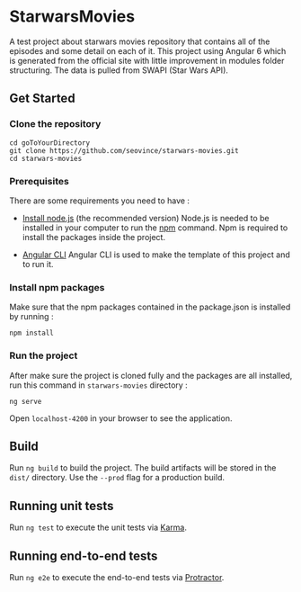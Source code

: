 # StarwarsMovies

A test project about starwars movies repository that contains all of the episodes and some detail on each of it. This project using Angular 6 which is generated from the official site with little improvement in modules folder structuring. The data is pulled from SWAPI (Star Wars API).

## Get Started

### Clone the repository

```
cd goToYourDirectory
git clone https://github.com/seovince/starwars-movies.git
cd starwars-movies
```

### Prerequisites

There are some requirements you need to have :
* [Install node.js](https://nodejs.org/en/) (the recommended version)
Node.js is needed to be installed in your computer to run the [npm](https://www.npmjs.com/) command. Npm is required to install the packages inside the project.

* [Angular CLI](https://github.com/angular/angular-cli/wiki)
Angular CLI is used to make the template of this project and to run it.

### Install npm packages

Make sure that the npm packages contained in the package.json is installed by running :
```
npm install
```

### Run the project

After make sure the project is cloned fully and the packages are all installed, run this command in `starwars-movies` directory :
```
ng serve
```
Open `localhost-4200` in your browser to see the application.

## Build

Run `ng build` to build the project. The build artifacts will be stored in the `dist/` directory. Use the `--prod` flag for a production build.

## Running unit tests

Run `ng test` to execute the unit tests via [Karma](https://karma-runner.github.io).

## Running end-to-end tests

Run `ng e2e` to execute the end-to-end tests via [Protractor](http://www.protractortest.org/).
